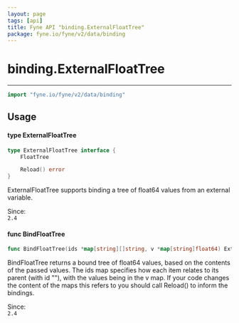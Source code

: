 ```yaml
---
layout: page
tags: [api]
title: Fyne API "binding.ExternalFloatTree"
package: fyne.io/fyne/v2/data/binding
---
```


# binding.ExternalFloatTree
---
```go
import "fyne.io/fyne/v2/data/binding"
```

## Usage

#### type ExternalFloatTree

```go
type ExternalFloatTree interface {
	FloatTree

	Reload() error
}
```

ExternalFloatTree supports binding a tree of float64 values from an external variable.


<div class="since">Since: <code>
2.4</code></div>

#### func  BindFloatTree

```go
func BindFloatTree(ids *map[string][]string, v *map[string]float64) ExternalFloatTree
```
BindFloatTree returns a bound tree of float64 values, based on the contents of the passed values. The ids map specifies how each item relates to its parent (with id ""), with the values being in the v map. If your code changes the content of the maps this refers to you should call Reload() to inform the bindings.


<div class="since">Since: <code>
2.4</code></div>
